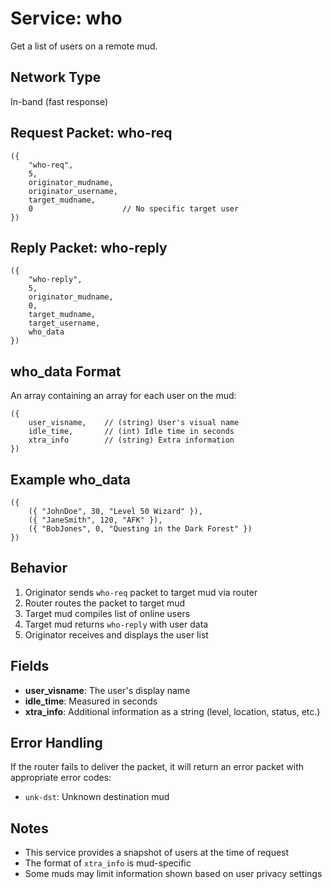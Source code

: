 # Service: who

Get a list of users on a remote mud.

## Network Type
In-band (fast response)

## Request Packet: who-req

```lpc
({
    "who-req",
    5,
    originator_mudname,
    originator_username,
    target_mudname,
    0                    // No specific target user
})
```

## Reply Packet: who-reply

```lpc
({
    "who-reply",
    5,
    originator_mudname,
    0,
    target_mudname,
    target_username,
    who_data
})
```

## who_data Format

An array containing an array for each user on the mud:

```lpc
({
    user_visname,    // (string) User's visual name
    idle_time,       // (int) Idle time in seconds
    xtra_info        // (string) Extra information
})
```

## Example who_data

```lpc
({
    ({ "JohnDoe", 30, "Level 50 Wizard" }),
    ({ "JaneSmith", 120, "AFK" }),
    ({ "BobJones", 0, "Questing in the Dark Forest" })
})
```

## Behavior

1. Originator sends `who-req` packet to target mud via router
2. Router routes the packet to target mud
3. Target mud compiles list of online users
4. Target mud returns `who-reply` with user data
5. Originator receives and displays the user list

## Fields

- **user_visname**: The user's display name
- **idle_time**: Measured in seconds
- **xtra_info**: Additional information as a string (level, location, status, etc.)

## Error Handling

If the router fails to deliver the packet, it will return an error packet with appropriate error codes:
- `unk-dst`: Unknown destination mud

## Notes

- This service provides a snapshot of users at the time of request
- The format of `xtra_info` is mud-specific
- Some muds may limit information shown based on user privacy settings